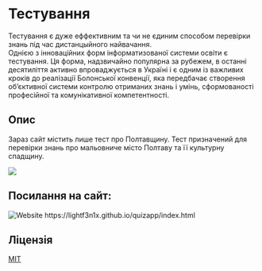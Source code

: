 # Тестування

Тестування є дуже еффективним та чи не єдиним способом перевірки знань під час дистанцыйного найвачання.
<br>Однією з інноваційних форм інформатизованої системи освіти є тестування.
Ця форма, надзвичайно популярна за рубежем, в останні десятиліття активно
впроваджується в Україні і є одним із важливих кроків до реалізації Болонської
конвенції, яка передбачає створення об’єктивної системи контролю отриманих
знань і умінь, сформованості професійної та комунікативної компетентності.
## Опис

Зараз сайт містить лише тест про Полтавщину. 
Тест призначений для перевірки знань про мальовниче місто Полтаву та її культурну спадщину.

<img src="https://dynamic-media-cdn.tripadvisor.com/media/photo-o/0a/9b/72/79/poltava-central-square.jpg?w=700&h=500&s=1">

## Посилання на сайт:
<img alt="Website" src="https://img.shields.io/website?down_color=lightgrey&down_message=offline&up_color=green&up_message=online&url=https%3A%2F%2Flightf3n1x.github.io%2Fquizapp%2Findex.html">
https://lightf3n1x.github.io/quizapp/index.html
   
## Ліцензія

[MIT](https://choosealicense.com/licenses/mit/)
